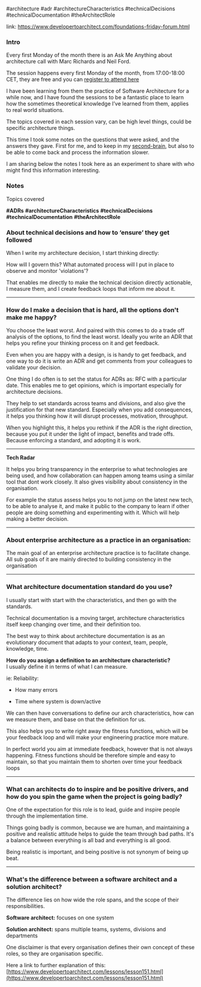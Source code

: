 #architecture #adr #architectureCharacteristics #technicalDecisions #technicalDocumentation #theArchitectRole

link: https://www.developertoarchitect.com/foundations-friday-forum.html

### Intro

Every first Monday of the month there is an Ask Me Anything about architecture call with Marc Richards and Neil Ford.

The session happens every first Monday of the month, from 17:00-18:00 CET, they are free and you can [register to attend here](https://www.developertoarchitect.com/foundations-friday-forum.html)

I have been learning from them the practice of Software Architecture for a while now, and I have found the sessions to be a fantastic place to learn how the sometimes theoretical knowledge I’ve learned from them, applies to real world situations.

The topics covered in each session vary, can be high level things, could be specific architecture things.

This time I took some notes on the questions that were asked, and the answers they gave. First for me, and to keep in my [second-brain](https://notes.danielavalero.com/), but also to be able to come back and process the information slower.

I am sharing below the notes I took here as an experiment to share with who might find this information interesting.

### Notes

Topics covered

**#ADRs** **#architectureCharacteristics** **#technicalDecisions** **#technicalDocumentation** **#theArchitectRole**

### **About technical decisions and how to ‘ensure’ they get followed**

When I write my architecture decision, I start thinking directly:

How will I govern this? What automated process will I put in place to observe and monitor 'violations'?

That enables me directly to make the technical decision directly actionable, I measure them, and I create feedback loops that inform me about it.

---

### **How do I make a decision that is hard, all the options don't make me happy?**

You choose the least worst. And paired with this comes to do a trade off analysis of the options, to find the least worst. Ideally you write an ADR that helps you refine your thinking process on it and get feedback.

Even when you are happy with a design, is is handy to get feedback, and one way to do it is write an ADR and get comments from your colleagues to validate your decision.

One thing I do often is to set the status for ADRs as: RFC with a particular date. This enables me to get opinions, which is important especially for architecture decisions.

  
They help to set standards across teams and divisions, and also give the justification for that new standard. Especially when you add consequences, it helps you thinking how it will disrupt processes, motivation, throughput.

  
When you highlight this, it helps you rethink if the ADR is the right direction, because you put it under the light of impact, benefits and trade offs. Because enforcing a standard, and adopting it is work.

---

**Tech Radar**

It helps you bring transparency in the enterprise to what technologies are being used, and how collaboration can happen among teams using a similar tool that dont work closely. It also gives visibility about consistency in the organisation.

For example the status assess helps you to not jump on the latest new tech, to be able to analyse it, and make it public to the company to learn if other people are doing something and experimenting with it. Which will help making a better decision.

---

### **About enterprise architecture as a practice in an organisation:**

The main goal of an enterprise architecture practice is to facilitate change. All sub goals of it are mainly directed to building consistency in the organisation

---

### **What architecture documentation standard do you use?**

I usually start with start with the characteristics, and then go with the standards.

Technical documentation is a moving target, architecture characteristics itself keep changing over time, and their definition too.

The best way to think about architecture documentation is as an evolutionary document that adapts to your context, team, people, knowledge, time.

  
**How do you assign a definition to an architecture characteristic?**  
I usually define it in terms of what I can measure.

ie: Reliability:

-   How many errors
    
-   Time where system is down/active
    

We can then have conversations to define our arch characteristics, how can we measure them, and base on that the definition for us.

This also helps you to write right away the fitness functions, which will be your feedback loop and will make your engineering practice more mature.

In perfect world you aim at immediate feedback, however that is not always happening. Fitness functions should be therefore simple and easy to maintain, so that you maintain them to shorten over time your feedback loops

---

### **What can architects do to inspire and be positive drivers, and how do you spin the game when the project is going badly?**

One of the expectation for this role is to lead, guide and inspire people through the implementation time.

Things going badly is common, because we are human, and maintaining a positive and realistic attitude helps to guide the team through bad paths. It's a balance between everything is all bad and everything is all good.

Being realistic is important, and being positive is not synonym of being up beat.

---

### **What's the difference between a software architect and a solution architect?**

The difference lies on how wide the role spans, and the scope of their responsibilities.

**Software architect:** focuses on one system

**Solution architect:** spans multiple teams, systems, divisions and departments

One disclaimer is that every organisation defines their own concept of these roles, so they are organisation specific.

Here a link to further explanation of this: [https://www.developertoarchitect.com/lessons/lesson151.html](https://www.developertoarchitect.com/lessons/lesson151.html)